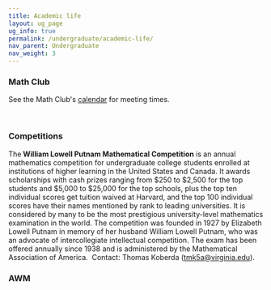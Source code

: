 ```yaml
---
title: Academic life
layout: ug_page
ug_info: true
permalink: /undergraduate/academic-life/
nav_parent: Undergraduate
nav_weight: 3
---
```

<h3>Math Club</h3>

<p>See the Math Club&#39;s <a href="http://pi.math.virginia.edu/mathclub/">calendar</a> for meeting times.</p>

<p>&nbsp;</p>

<h3>Competitions</h3>

<p>The<strong> William Lowell Putnam Mathematical Competition</strong> is an annual mathematics competition for undergraduate college students enrolled at institutions of higher learning in the United States and Canada. It awards scholarships with cash prizes ranging from &#36;250 to &#36;2,500 for the top students and &#36;5,000 to &#36;25,000 for the top schools, plus the top ten individual scores get tuition waived at Harvard, and the top 100 individual scores have their names mentioned by rank to leading universities. It is considered by many to be the most prestigious university-level mathematics examination in the world. The competition was founded in 1927 by Elizabeth Lowell Putnam in memory of her husband William Lowell Putnam, who was an advocate of intercollegiate intellectual competition. The exam has been offered annually since 1938 and is administered by the Mathematical Association of America.&nbsp; Contact: Thomas Koberda (<a href="mailto:tmk5a@virginia.edu">tmk5a@virginia.edu</a>).</p>

<h3>AWM</h3>
